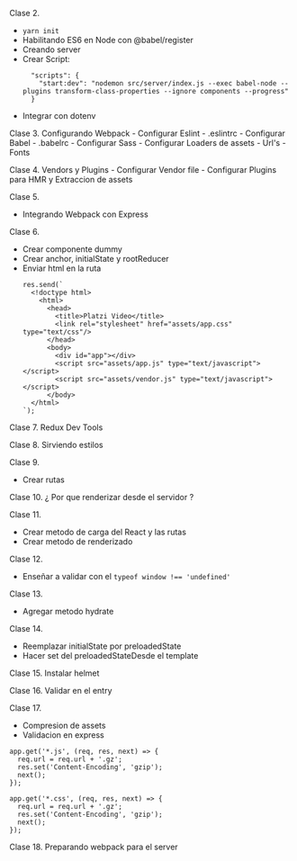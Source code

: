 Clase 2.
  - `yarn init`
  - Habilitando ES6 en Node con @babel/register
  - Creando server
  - Crear Script:
    ```
      "scripts": {
        "start:dev": "nodemon src/server/index.js --exec babel-node --plugins transform-class-properties --ignore components --progress"
      }
    ```
  - Integrar con dotenv

Clase 3.
  Configurando Webpack
    - Configurar Eslint
      - .eslintrc
    - Configurar Babel
      - .babelrc
    - Configurar Sass
    - Configurar Loaders de assets
      - Url's
      - Fonts

Clase 4.
  Vendors y Plugins
    - Configurar Vendor file
    - Configurar Plugins para HMR y Extraccion de assets  

Clase 5.
  - Integrando Webpack con Express

Clase 6.
  - Crear componente dummy
  - Crear anchor, initialState y rootReducer 
  - Enviar html en la ruta
    ```
    res.send(`
      <!doctype html>
        <html>
          <head>
            <title>Platzi Video</title>
            <link rel="stylesheet" href="assets/app.css" type="text/css"/>
          </head>
          <body>
            <div id="app"></div>
            <script src="assets/app.js" type="text/javascript"></script>
            <script src="assets/vendor.js" type="text/javascript"></script>
          </body>
      </html>
    `);
    ```

Clase 7.
  Redux Dev Tools

Clase 8.
  Sirviendo estilos

Clase 9.
  - Crear rutas

Clase 10. 
  ¿ Por que renderizar desde el servidor ?

Clase 11. 
  - Crear metodo de carga del React y las rutas
  - Crear metodo de renderizado

Clase 12.
  - Enseñar a validar con el `typeof window !== 'undefined'`

Clase 13.
  - Agregar metodo hydrate

Clase 14.
  - Reemplazar initialState por preloadedState
  - Hacer set del preloadedStateDesde el template

Clase 15.
  Instalar helmet

Clase 16.
  Validar en el entry

Clase 17. 
  - Compresion de assets
  - Validacion en express
  ```
  app.get('*.js', (req, res, next) => {
    req.url = req.url + '.gz';
    res.set('Content-Encoding', 'gzip');
    next();
  });

  app.get('*.css', (req, res, next) => {
    req.url = req.url + '.gz';
    res.set('Content-Encoding', 'gzip');
    next();
  });
  ```

Clase 18.
  Preparando webpack para el server
